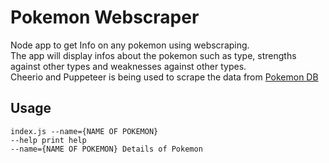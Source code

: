# Pokemon Webscraper

Node app to get Info on any pokemon using webscraping.  
The app will display infos about the pokemon such as type, strengths against other types and weaknesses against other types.  
Cheerio and Puppeteer is being used to scrape the data from [Pokemon DB](https://pokemondb.net/)  
  
## Usage

```
index.js --name={NAME OF POKEMON}  
--help print help  
--name={NAME OF POKEMON} Details of Pokemon  
```
